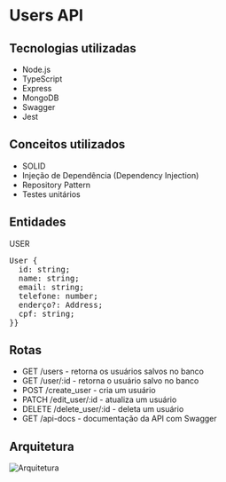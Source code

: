 # Users API

## Tecnologias utilizadas

- Node.js
- TypeScript
- Express
- MongoDB
- Swagger
- Jest

## Conceitos utilizados

- SOLID
- Injeção de Dependência (Dependency Injection)
- Repository Pattern
- Testes unitários

## Entidades
USER
<pre>
User {
  id: string;
  name: string;
  email: string;
  telefone: number;
  enderço?: Address;
  cpf: string;
}}</pre>

## Rotas

- GET /users - retorna os usuários salvos no banco
- GET /user/:id - retorna o usuário salvo no banco
- POST /create_user - cria um usuário
- PATCH /edit_user/:id - atualiza um usuário
- DELETE /delete_user/:id - deleta um usuário
- GET /api-docs - documentação da API com Swagger

## Arquitetura

![Arquitetura](https://imgur.com/k5mXFoZ.png)
